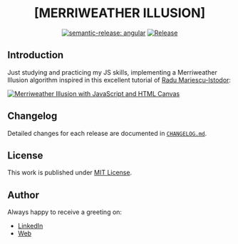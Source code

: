 <div align=center>

# [MERRIWEATHER ILLUSION]

[![semantic-release: angular](https://img.shields.io/badge/semantic--release-angular-e10079?logo=semantic-release)](https://github.com/semantic-release/semantic-release)
[![Release](https://github.com/d3p1/merriweather-illusion/actions/workflows/release.yml/badge.svg)](https://github.com/d3p1/merriweather-illusion/actions/workflows/release.yml)

</div>

## Introduction

Just studying and practicing my JS skills, implementing a Merriweather Illusion algorithm inspired in this excellent tutorial of [Radu Mariescu-Istodor](https://www.youtube.com/@Radu):

[![Merriweather Illusion with JavaScript and HTML Canvas](https://img.youtube.com/vi/0VAao2--UHA/maxresdefault.jpg)](https://www.youtube.com/watch?v=0VAao2--UHA)

## Changelog

Detailed changes for each release are documented in [`CHANGELOG.md`](./CHANGELOG.md).

## License

This work is published under [MIT License](./LICENSE).

## Author

Always happy to receive a greeting on:

- [LinkedIn](https://www.linkedin.com/in/cristian-marcelo-de-picciotto/)
- [Web](https://d3p1.dev/)